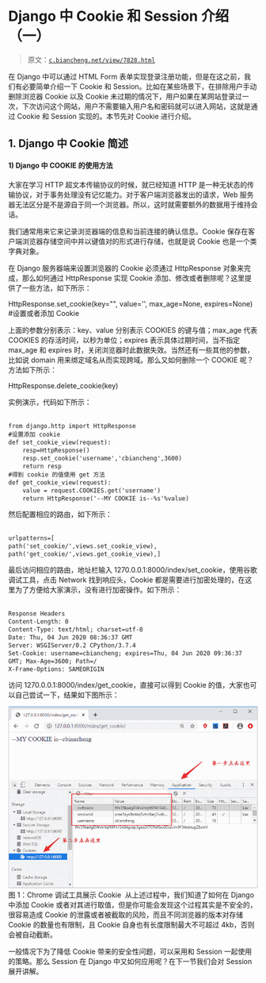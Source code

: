 # Django 中 Cookie 和 Session 介绍（一）

> 原文：[`c.biancheng.net/view/7828.html`](http://c.biancheng.net/view/7828.html)

在 Django 中可以通过 HTML Form 表单实现登录注册功能，但是在这之前，我们有必要简单介绍一下 Cookie 和 Session。比如在某些场景下，在排除用户手动删除浏览器 Cookie 以及 Cookie 未过期的情况下，用户如果在某网站登录过一次，下次访问这个网站，用户不需要输入用户名和密码就可以进入网站，这就是通过 Cookie 和 Session 实现的。本节先对 Cookie 进行介绍。

## 1\. Django 中 Cookie 简述

#### 1) Django 中 COOKIE 的使用方法

大家在学习 HTTP 超文本传输协议的时候，就已经知道 HTTP 是一种无状态的传输协议，对于事务处理没有记忆能力。对于客户端浏览器发出的请求，Web 服务器无法区分是不是源自于同一个浏览器。所以，这时就需要额外的数据用于维持会话。

我们通常用来它来记录浏览器端的信息和当前连接的确认信息。Cookie 保存在客户端浏览器存储空间中并以键值对的形式进行存储，也就是说 Cookie 也是一个类字典对象。

在 Django 服务器端来设置浏览器的 Cookie 必须通过 HttpResponse 对象来完成，那么如何通过 HttpResponse 实现 Cookie 添加、修改或者删除呢？这里提供了一些方法，如下所示：

HttpResponse.set_cookie(key="", value='', max_age=None, expires=None) #设置或者添加 Cookie

上面的参数分别表示：key、value 分别表示 COOKIES 的键与值；max_age 代表 COOKIES 的存活时间，以秒为单位；expires 表示具体过期时间，当不指定 max_age 和 expires 时，关闭浏览器时此数据失效。当然还有一些其他的参数，比如说 domain 用来绑定域名从而实现跨域。那么又如何删除一个 COOKIE 呢？方法如下所示：

HttpResponse.delete_cookie(key) 

实例演示，代码如下所示：

```

from django.http import HttpResponse
#设置添加 cookie
def set_cookie_view(request):
    resp=HttpResponse()
    resp.set_cookie('username','cbiancheng',3600)
    return resp
#得到 cookie 的值使用 get 方法
def get_cookie_view(request):
    value = request.COOKIES.get('username')
    return HttpResponse('--MY COOKIE is--%s'%value)
```

然后配置相应的路由，如下所示：

```

urlpatterns=[    
path('set_cookie/',views.set_cookie_view),
path('get_cookie/',views.get_cookie_view),]
```

最后访问相应的路由，地址栏输入 1270.0.0.1:8000/index/set_cookie，使用谷歌调试工具，点击 Network 找到响应头，Cookie 都是需要进行加密处理的，在这里为了方便给大家演示，没有进行加密操作。如下所示：

```

Response Headers
Content-Length: 0
Content-Type: text/html; charset=utf-8
Date: Thu, 04 Jun 2020 08:36:37 GMT
Server: WSGIServer/0.2 CPython/3.7.4
Set-Cookie: username=cbiancheng; expires=Thu, 04 Jun 2020 09:36:37 GMT; Max-Age=3600; Path=/
X-Frame-Options: SAMEORIGIN
```

访问 1270.0.0.1:8000/index/get_cookie，直接可以得到 Cookie 的值，大家也可以自己尝试一下，结果如下图所示：

![如何得到 cookie 的值](img/d08e3ba43e2f1ce436e25da8c92feceb.png)
图 1：Chrome 调试工具展示 Cookie
 从上述过程中，我们知道了如何在 Django 中添加 Cookie 或者对其进行取值，但是你可能会发现这个过程其实是不安全的，很容易造成 Cookie 的泄露或者被截取的风险，而且不同浏览器的版本对存储 Cookie 的数量也有限制，且 Cookie 自身也有长度限制最大不可超过 4kb，否则会被自动截断。

一般情况下为了降低 Cookie 带来的安全性问题，可以采用和 Session 一起使用的策略。那么 Session 在 Django 中又如何应用呢？在下一节我们会对 Session 展开讲解。